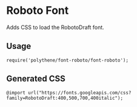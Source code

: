 # Roboto Font

Adds CSS to load the RobotoDraft font.

## Usage

	require('polythene/font-roboto/font-roboto');

## Generated CSS

	@import url("https://fonts.googleapis.com/css?family=RobotoDraft:400,500,700,400italic");